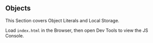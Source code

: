 ## Objects

This Section covers Object Literals and Local Storage.

Load `index.html` in the Browser, then open Dev Tools to view the JS Console.
